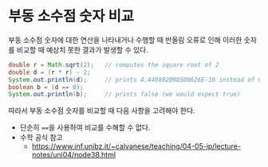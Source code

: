 # 부동 소수점 숫자 비교

부동 소수점 숫자에 대한 연산을 나타내거나 수행할 때 반올림 오류로 인해 이러한 숫자를 비교할 때 예상치 못한 결과가 발생할 수 있다.

```java
double r = Math.sqrt(2);   // computes the square root of 2
double d = (r * r) - 2;
System.out.println(d);     // prints 4.440892098500626E-16 instead of 0
boolean b = (d == 0);
System.out.println(b);     // prints false (we would expect true)
```

따라서 부동 소수점 숫자를 비교할 때 다음 사항을 고려해야 한다.

- 단순히 `==`을 사용하여 비교를 수해할 수 없다.
- 수학 공식 참고
  - https://www.inf.unibz.it/~calvanese/teaching/04-05-ip/lecture-notes/uni04/node38.html
